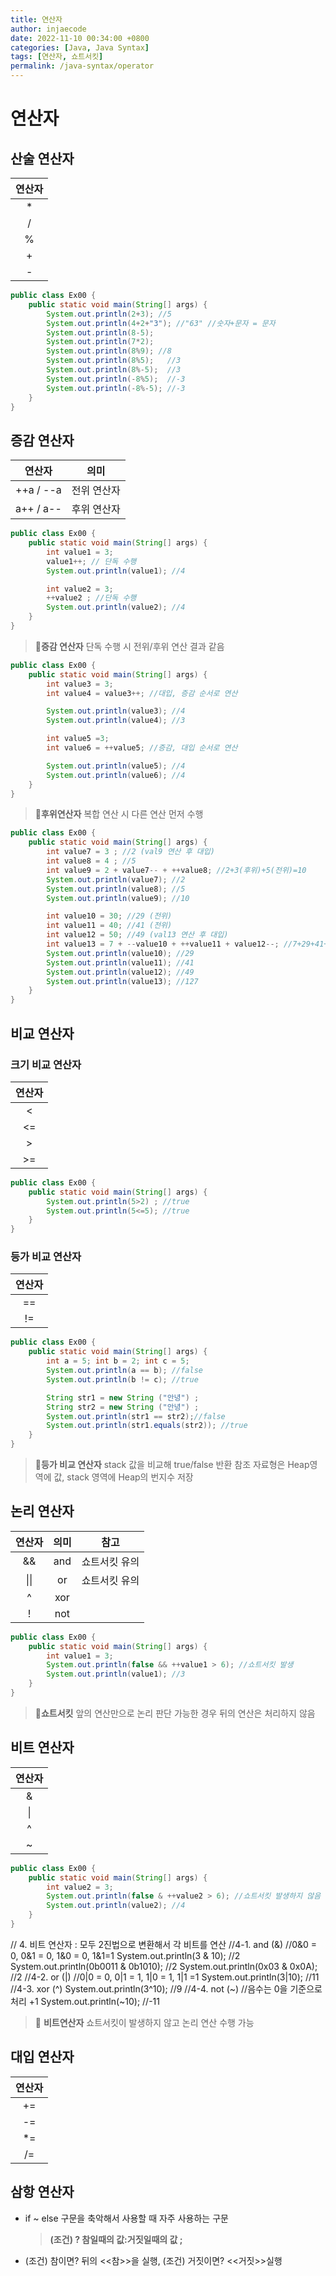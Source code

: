 ```yaml
---
title: 연산자
author: injaecode
date: 2022-11-10 00:34:00 +0800
categories: [Java, Java Syntax]
tags: [연산자, 쇼트서킷]
permalink: /java-syntax/operator
---
```


# 연산자

## 산술 연산자

| 연산자 |
| :----: |
|   \*   |
|   /    |
|   %    |
|   +    |
|   -    |

```java
public class Ex00 {
	public static void main(String[] args) {
		System.out.println(2+3); //5
		System.out.println(4+2+"3"); //"63" //숫자+문자 = 문자
		System.out.println(8-5);
		System.out.println(7*2);
		System.out.println(8%9); //8
		System.out.println(8%5);   //3
		System.out.println(8%-5);  //3
		System.out.println(-8%5);  //-3
		System.out.println(-8%-5); //-3
	}
}
```

## 증감 연산자

|  연산자   |    의미     |
| :-------: | :---------: |
| ++a / --a | 전위 연산자 |
| a++ / a-- | 후위 연산자 |

```java
public class Ex00 {
	public static void main(String[] args) {
		int value1 = 3;
		value1++; // 단독 수행
		System.out.println(value1); //4

		int value2 = 3;
		++value2 ; //단독 수행
		System.out.println(value2); //4
	}
}
```

> 📌**증감 연산자**
> 단독 수행 시 전위/후위 연산 결과 같음

```java
public class Ex00 {
	public static void main(String[] args) {
		int value3 = 3;
		int value4 = value3++; //대입, 증감 순서로 연산

		System.out.println(value3); //4
		System.out.println(value4); //3

		int value5 =3;
		int value6 = ++value5; //증감, 대입 순서로 연산

		System.out.println(value5); //4
		System.out.println(value6); //4
	}
}
```

> 📌**후위연산자**
> 복합 연산 시 다른 연산 먼저 수행

```java
public class Ex00 {
	public static void main(String[] args) {
		int value7 = 3 ; //2 (val9 연산 후 대입)
		int value8 = 4 ; //5
		int value9 = 2 + value7-- + ++value8; //2+3(후위)+5(전위)=10
		System.out.println(value7); //2
		System.out.println(value8); //5
		System.out.println(value9); //10

		int value10 = 30; //29 (전위)
		int value11 = 40; //41 (전위)
		int value12 = 50; //49 (val13 연산 후 대입)
		int value13 = 7 + --value10 + ++value11 + value12--; //7+29+41+50(후위)
		System.out.println(value10); //29
		System.out.println(value11); //41
		System.out.println(value12); //49
		System.out.println(value13); //127
	}
}
```

## 비교 연산자

### 크기 비교 연산자

| 연산자 |
| :----: |
|   <    |
|   <=   |
|   >    |
|   >=   |

```java
public class Ex00 {
	public static void main(String[] args) {
		System.out.println(5>2) ; //true
		System.out.println(5<=5); //true
	}
}
```

### 등가 비교 연산자

| 연산자 |
| :----: |
|  \=\=  |
|  \!\=  |

```java
public class Ex00 {
	public static void main(String[] args) {
		int a = 5; int b = 2; int c = 5;
		System.out.println(a == b); //false
		System.out.println(b != c); //true

		String str1 = new String ("안녕") ;
		String str2 = new String ("안녕") ;
		System.out.println(str1 == str2);//false
		System.out.println(str1.equals(str2)); //true
	}
}
```

> 📌**등가 비교 연산자**
> stack 값을 비교해 true/false 반환
> 참조 자료형은 Heap영역에 값, stack 영역에 Heap의 번지수 저장

## 논리 연산자

| 연산자 | 의미 |     참고      |
| :----: | :--: | :-----------: |
|   &&   | and  | 쇼트서킷 유의 |
|  \|\|  |  or  | 쇼트서킷 유의 |
|   ^    | xor  |               |
|   !    | not  |               |

```java
public class Ex00 {
	public static void main(String[] args) {
		int value1 = 3;
		System.out.println(false && ++value1 > 6); //쇼트서킷 발생
		System.out.println(value1); //3
	}
}
```

> 📌**쇼트서킷**
> 앞의 연산만으로 논리 판단 가능한 경우 뒤의 연산은 처리하지 않음

## 비트 연산자

| 연산자 |
| :----: |
|   &    |
|   \|   |
|   ^    |
|   ~    |

```java
public class Ex00 {
	public static void main(String[] args) {
		int value2 = 3;
		System.out.println(false & ++value2 > 6); //쇼트서킷 발생하지 않음
		System.out.println(value2); //4
	}
}
```

// 4. 비트 연산자 : 모두 2진법으로 변환해서 각 비트를 연산
//4-1. and (&)
//0&0 = 0, 0&1 = 0, 1&0 = 0, 1&1=1
System.out.println(3 & 10); //2
System.out.println(0b0011 & 0b1010); //2
System.out.println(0x03 & 0x0A); //2
//4-2. or (|)
//0|0 = 0, 0|1 = 1, 1|0 = 1, 1|1 =1
System.out.println(3|10); //11
//4-3. xor (^)
System.out.println(3^10); //9
//4-4. not (~)
//음수는 0을 기준으로 처리 +1
System.out.println(~10); //-11

> 📌 **비트연산자**
> 쇼트서킷이 발생하지 않고 논리 연산 수행 가능

## 대입 연산자

| 연산자 |
| :----: |
|  \+\=  |
|  \-\=  |
|  \*\=  |
|   /=   |

## 삼항 연산자

- if ~ else 구문을 축악해서 사용할 때 자주 사용하는 구문
  > **(조건) ? 참일때의 값:거짓일때의 값 ;**
- (조건) 참이면? 뒤의 <<참>>을 실행, (조건) 거짓이면? <<거짓>>실행
